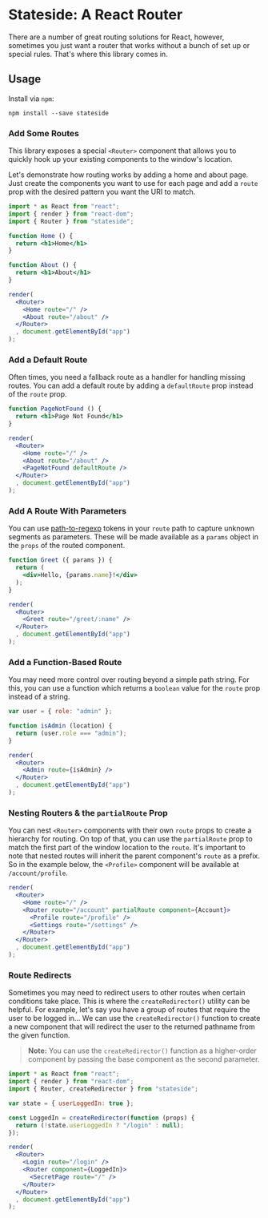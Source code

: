 # Stateside: A React Router

There are a number of great routing solutions for React, however, sometimes you just want a router that works without a bunch of set up or special rules.  That's where this library comes in.

## Usage

Install via `npm`:

```shell
npm install --save stateside
```

### Add Some Routes

This library exposes a special `<Router>` component that allows you to quickly hook up your existing components to the window's location.

Let's demonstrate how routing works by adding a home and about page.  Just create the components you want to use for each page and add a `route` prop with the desired pattern you want the URI to match.

```jsx
import * as React from "react";
import { render } from "react-dom";
import { Router } from "stateside";

function Home () {
  return <h1>Home</h1>
}

function About () {
  return <h1>About</h1>
}

render(
  <Router>
    <Home route="/" />
    <About route="/about" />
  </Router>
  , document.getElementById("app")
);
```

### Add a Default Route

Often times, you need a fallback route as a handler for handling missing routes.  You can add a default route by adding a `defaultRoute` prop instead of the `route` prop.

```jsx
function PageNotFound () {
  return <h1>Page Not Found</h1>
}

render(
  <Router>
    <Home route="/" />
    <About route="/about" />
    <PageNotFound defaultRoute />
  </Router>
  , document.getElementById("app")
);
```

### Add A Route With Parameters

You can use [path-to-regexp](https://npmjs.com/package/path-to-regexp) tokens in your `route` path to capture unknown segments as parameters.  These will be made available as a `params` object in the `props` of the routed component.

```jsx
function Greet ({ params }) {
  return (
    <div>Hello, {params.name}!</div>
  );
}

render(
  <Router>
    <Greet route="/greet/:name" />
  </Router>
  , document.getElementById("app")
);
```

### Add a Function-Based Route

You may need more control over routing beyond a simple path string.  For this, you can use a function which returns a `boolean` value for the `route` prop instead of a string.

```jsx
var user = { role: "admin" };

function isAdmin (location) {
  return (user.role === "admin");
}

render(
  <Router>
    <Admin route={isAdmin} />
  </Router>
  , document.getElementById("app")
);
```

### Nesting Routers & the `partialRoute` Prop

You can nest `<Router>` components with their own `route` props to create a hierarchy for routing.  On top of that, you can use the `partialRoute` prop to match the first part of the window location to the `route`.  It's important to note that nested routes will inherit the parent component's `route` as a prefix.  So in the example below, the `<Profile>` component will be available at `/account/profile`.

```jsx
render(
  <Router>
    <Home route="/" />
    <Router route="/account" partialRoute component={Account}>
      <Profile route="/profile" />
      <Settings route="/settings" />
    </Router>
  </Router>
  , document.getElementById("app")
);
```

### Route Redirects

Sometimes you may need to redirect users to other routes when certain conditions take place.  This is where the `createRedirector()` utility can be helpful.  For example, let's say you have a group of routes that require the user to be logged in... We can use the `createRedirector()` function to create a new component that will redirect the user to the returned pathname from the given function.

> **Note:**  You can use the `createRedirector()` function as a higher-order component by passing the base component as the second parameter.

```jsx
import * as React from "react";
import { render } from "react-dom";
import { Router, createRedirector } from "stateside";

var state = { userLoggedIn: true };

const LoggedIn = createRedirector(function (props) {
  return (!state.userLoggedIn ? "/login" : null);
});

render(
  <Router>
    <Login route="/login" />
    <Router component={LoggedIn}>
      <SecretPage route="/" />
    </Router>
  </Router>
  , document.getElementById("app")
);
```
